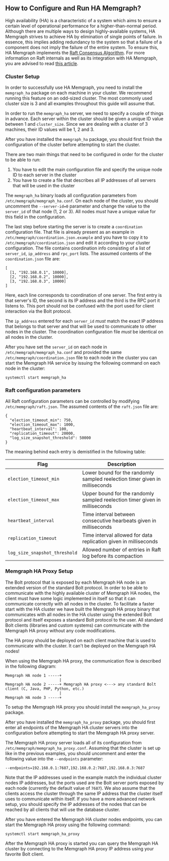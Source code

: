 ## How to Configure and Run HA Memgraph?

High availability (HA) is a characteristic of a system which aims to ensure a
certain level of operational performance for a higher-than-normal period.
Although there are multiple ways to design highly-available systems, HA Memgraph
strives to achieve HA by elimination of single points of failure. In essence,
this implies adding redundancy to the system so that a failure of a component
does not imply the failure of the entire system. To ensure this, HA Memgraph
implements the [Raft Consensus Algorithm](https://raft.github.io/). For more
information on Raft internals as well as its integration with HA Memgraph, you
are advised to read [this article](../concepts/high-availability.md).

### Cluster Setup

In order to successfully use HA Memgraph, you need to install the
`memgraph_ha` package on each machine in your cluster. We recommend running this
feature on an odd-sized cluster. The most commonly used cluster size is 3 and
all examples throughout this guide will assume that.

In order to run the `memgraph_ha` server, we need to specify a couple of things
in advance. Each server within the cluster should be given a unique ID value
between 1 and `cluster_size`. Since we are dealing with a cluster of 3 machines,
their ID values will be 1, 2 and 3.

After you have installed the `memgraph_ha` package, you should first finish the
configuration of the cluster before attempting to start the cluster.

There are two main things that need to be configured in order for the cluster
to be able to run:
1. You have to edit the main configuration file and specify the unique node ID
   to each server in the cluster
2. You have to create a file that describes all IP addresses of all servers
   that will be used in the cluster

The `memgraph_ha` binary loads all configuration parameters from
`/etc/memgraph/memgraph_ha.conf`. On each node of the cluster, you should
uncomment the `--server-id=0` parameter and change the value to the `server_id`
of that node (1, 2 or 3). All nodes *must* have a unique value for this field
in the configuration.

The last step before starting the server is to create a `coordination`
configuration file. That file is already present as an example in
`/etc/memgraph/coordination.json.example` and you have to copy it to
`/etc/memgraph/coordination.json` and edit it according to your cluster
configuration. The file contains coordination info consisting of a list of
`server_id`, `ip_address` and `rpc_port` lists. The assumed contents of the
`coordination.json` file are:

```plaintext
[
  [1, "192.168.0.1", 10000],
  [2, "192.168.0.2", 10000],
  [3, "192.168.0.3", 10000]
]
```

Here, each line corresponds to coordination of one server. The first entry is
that server's ID, the second is its IP address and the third is the RPC port it
listens to. This port should not be confused with the port used for client
interaction via the Bolt protocol.

The `ip_address` entered for each `server_id` *must* match the exact IP address
that belongs to that server and that will be used to communicate to other nodes
in the cluster. The coordination configuration file *must* be identical on all
nodes in the cluster.

After you have set the `server_id` on each node in
`/etc/memgraph/memgraph_ha.conf` and provided the same
`/etc/memgraph/coordination.json` file to each node in the cluster you can
start the Memgraph HA service by issuing the following command on each node in
the cluster:

```
systemctl start memgraph_ha
```

### Raft configuration parameters

All Raft configuration parameters can be controlled by modifying
`/etc/memgraph/raft.json`.  The assumed contents of the `raft.json` file are:

```plaintext
{
  "election_timeout_min": 750,
  "election_timeout_max": 1000,
  "heartbeat_interval": 100,
  "replication_timeout": 20000,
  "log_size_snapshot_threshold": 50000
}
```

The meaning behind each entry is demistified in the following table:

Flag                          | Description
------------------------------|------------
`election_timeout_min`        | Lower bound for the randomly sampled reelection timer given in milliseconds
`election_timeout_max`        | Upper bound for the randomly sampled reelection timer given in milliseconds
`heartbeat_interval`          | Time interval between consecutive hearbeats given in milliseconds
`replication_timeout`         | Time interval allowed for data replication given in milliseconds
`log_size_snapshot_threshold` | Allowed number of entries in Raft log before its compaction

### Memgraph HA Proxy Setup

The Bolt protocol that is exposed by each Memgraph HA node is an extended
version of the standard Bolt protocol. In order to be able to communicate with
the highly available cluster of Memgraph HA nodes, the client must have some
logic implemented in itself so that it can communicate correctly with all nodes
in the cluster. To facilitate a faster start with the HA cluster we have built
the Memgraph HA proxy binary that communicates with all nodes in the HA cluster
using the extended Bolt protocol and itself exposes a standard Bolt protocol to
the user. All standard Bolt clients (libraries and custom systems) can
communicate with the Memgraph HA proxy without any code modifications.

The HA proxy should be deployed on each client machine that is used to
communicate with the cluster. It can't be deployed on the Memgraph HA nodes!

When using the Memgraph HA proxy, the communication flow is described in the
following diagram:
```plaintext
Memgraph HA node 1 -----+
                        |
Memgraph HA node 2 -----+ Memgraph HA proxy <---> any standard Bolt client (C, Java, PHP, Python, etc.)
                        |
Memgraph HA node 3 -----+
```

To setup the Memgraph HA proxy you should install the `memgraph_ha_proxy`
package.

After you have installed the `memgraph_ha_proxy` package, you should first
enter all endpoints of the Memgraph HA cluster servers into the configuration
before attempting to start the Memgraph HA proxy server.

The Memgraph HA proxy server loads all of its configuration from
`/etc/memgraph/memgraph_ha_proxy.conf`. Assuming that the cluster is set up
like in the previous examples, you should uncomment and enter the following
value into the `--endpoints` parameter:
```
--endpoints=192.168.0.1:7687,192.168.0.2:7687,192.168.0.3:7687
```

Note that the IP addresses used in the example match the individual cluster
nodes IP addresses, but the ports used are the Bolt server ports exposed by
each node (currently the default value of `7687`).  We also assume that the
clients access the cluster through the same IP address that the cluster itself
uses to communicate within itself. If you have a more advanced network setup,
you should specify the IP addresses of the nodes that can be reached by all
clients that will use the database cluster.

After you have entered the Memgraph HA cluster nodes endpoints, you can start
the Memgraph HA proxy using the following command:
```
systemctl start memgraph_ha_proxy
```

After the Memgraph HA proxy is started you can query the Memgraph HA cluster by
connecting to the Memgraph HA proxy IP address using your favorite Bolt client.

